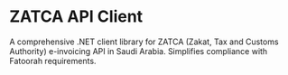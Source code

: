 ﻿# ZATCA API Client

A comprehensive .NET client library for ZATCA (Zakat, Tax and Customs Authority) e-invoicing API in Saudi Arabia. Simplifies compliance with Fatoorah requirements.

